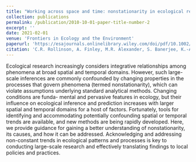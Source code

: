 ```yaml
---
title: "Working across space and time: nonstationarity in ecological research and application"
collection: publications
permalink: /publication/2010-10-01-paper-title-number-2
excerpt: ''
date: 2021-02-01
venue: 'Frontiers in Ecology and the Environment'
paperurl: 'https://esajournals.onlinelibrary.wiley.com/doi/pdf/10.1002/fee.2298'
citation: 'C.R. Rollinson, A. Finley, M.R. Alexander, S. Banerjee, K.-A.D. Hamil, L.E. Koenig, D.H. Locke, M. Peterson, M. Tingley, K. Wheeler, C. Youngflesh, E.F. Zipkin. (2021) &quot;Working across space and time: nonstationarity in ecological research and application.&quot; <i>Frontiers in Ecology and the Environment</i> 19(1): 66-72.' 
---
```

Ecological research increasingly considers integrative relationships among phenomena at broad spatial and temporal domains. However, such large-scale inferences are commonly confounded by changing properties in the processes that govern phenomena (termed nonstationarity), which can violate assumptions underlying standard analytical methods. Changing conditions are funda- mental and pervasive features in ecology, but their influence on ecological inference and prediction increases with larger spatial and temporal domains for a host of factors. Fortunately, tools for identifying and accommodating potentially confounding spatial or temporal trends are available, and new methods are being rapidly developed. Here, we provide guidance for gaining a better understanding of nonstationarity, its causes, and how it can be addressed. Acknowledging and addressing non-constant trends in ecological patterns and processes is key to conducting large-scale research and effectively translating findings to local policies and practices.
